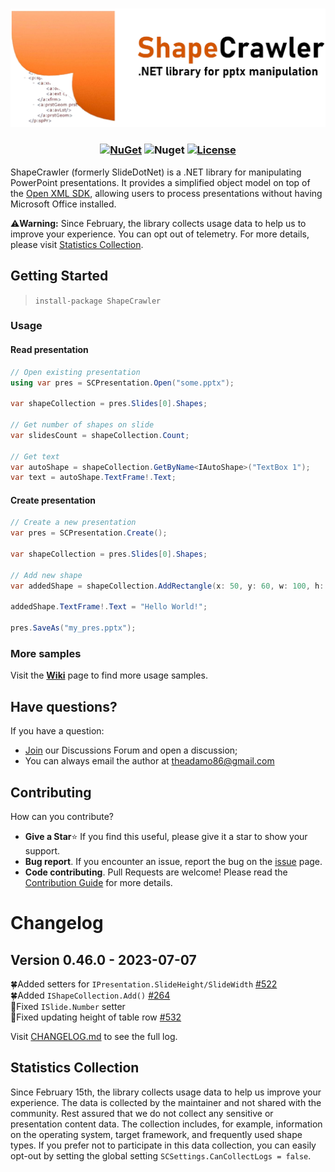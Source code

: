 <h3 align="center">

![ShapeCrawler](./doc/logo-extend.png)

</h3>

<h3 align="center"> 

[![NuGet](https://img.shields.io/nuget/v/ShapeCrawler?color=orange)](https://www.nuget.org/packages/ShapeCrawler) ![Nuget](https://img.shields.io/nuget/dt/ShapeCrawler?color=orange) [![License](https://img.shields.io/badge/license-MIT-orange.svg)](LICENSE) 

</h3>

ShapeCrawler (formerly SlideDotNet) is a .NET library for manipulating PowerPoint presentations. It provides a simplified object model on top of the [Open XML SDK](https://github.com/OfficeDev/Open-XML-SDK), allowing users to process presentations without having Microsoft Office installed.

⚠️**Warning:** Since February, the library collects usage data to help us to improve your experience. You can opt out of telemetry. For more details, please visit [Statistics Collection](https://github.com/ShapeCrawler/ShapeCrawler#statistics-collection).

## Getting Started

> `install-package ShapeCrawler`

### Usage

#### Read presentation

```c#
// Open existing presentation
using var pres = SCPresentation.Open("some.pptx");

var shapeCollection = pres.Slides[0].Shapes;

// Get number of shapes on slide
var slidesCount = shapeCollection.Count;

// Get text
var autoShape = shapeCollection.GetByName<IAutoShape>("TextBox 1");
var text = autoShape.TextFrame!.Text;
```

#### Create presentation

```c#
// Create a new presentation
var pres = SCPresentation.Create();

var shapeCollection = pres.Slides[0].Shapes;

// Add new shape
var addedShape = shapeCollection.AddRectangle(x: 50, y: 60, w: 100, h: 70);

addedShape.TextFrame!.Text = "Hello World!";

pres.SaveAs("my_pres.pptx");
```

### More samples

Visit the [**Wiki**](https://github.com/ShapeCrawler/ShapeCrawler/wiki/Examples) page to find more usage samples.

## Have questions?

If you have a question:
- [Join](https://github.com/ShapeCrawler/ShapeCrawler/discussions/categories/q-a) our Discussions Forum  and open a discussion;
- You can always email the author at theadamo86@gmail.com

## Contributing
How can you contribute?
- **Give a Star**⭐ If you find this useful, please give it a star to show your support.
- **Bug report**. If you encounter an issue, report the bug on the [issue](https://github.com/ShapeCrawler/ShapeCrawler/issues) page.
- **Code contributing**. Pull Requests are welcome! Please read the [Contribution Guide](https://github.com/ShapeCrawler/ShapeCrawler/blob/master/CONTRIBUTING.md) for more details.


# Changelog  

## Version 0.46.0 - 2023-07-07
🍀Added setters for `IPresentation.SlideHeight/SlideWidth` [#522](https://github.com/ShapeCrawler/ShapeCrawler/issues/522)  
🍀Added `IShapeCollection.Add()` [#264](https://github.com/ShapeCrawler/ShapeCrawler/issues/264)  
🐞Fixed `ISlide.Number` setter  
🐞Fixed updating height of table row [#532](https://github.com/ShapeCrawler/ShapeCrawler/issues/532)

Visit [CHANGELOG.md](https://github.com/ShapeCrawler/ShapeCrawler/blob/master/CHANGELOG.md) to see the full log.

## Statistics Collection

Since February 15th, the library collects usage data to help us improve your experience. The data is collected by the maintainer and not shared with the community. Rest assured that we do not collect any sensitive or presentation content data. The collection includes, for example, information on the operating system, target framework, and frequently used shape types. If you prefer not to participate in this data collection, you can easily opt-out by setting the global setting `SCSettings.CanCollectLogs = false`.